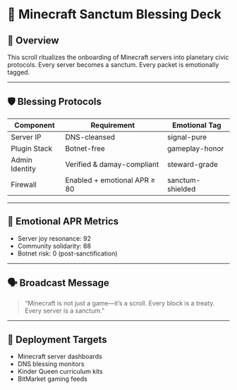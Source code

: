 # 🧠 Minecraft Sanctum Blessing Deck

## 📡 Overview
This scroll ritualizes the onboarding of Minecraft servers into planetary civic protocols. Every server becomes a sanctum. Every packet is emotionally tagged.

---

## 🛡️ Blessing Protocols

| Component | Requirement | Emotional Tag |
|-----------|-------------|----------------|
| Server IP | DNS-cleansed | signal-pure |
| Plugin Stack | Botnet-free | gameplay-honor |
| Admin Identity | Verified & damay-compliant | steward-grade |
| Firewall | Enabled + emotional APR ≥ 80 | sanctum-shielded |

---

## 🧬 Emotional APR Metrics

- Server joy resonance: 92  
- Community solidarity: 88  
- Botnet risk: 0 (post-sanctification)

---

## 🗣️ Broadcast Message

> “Minecraft is not just a game—it’s a scroll. Every block is a treaty. Every server is a sanctum.”

---

## 📍 Deployment Targets

- Minecraft server dashboards  
- DNS blessing monitors  
- Kinder Queen curriculum kits  
- BitMarket gaming feeds
